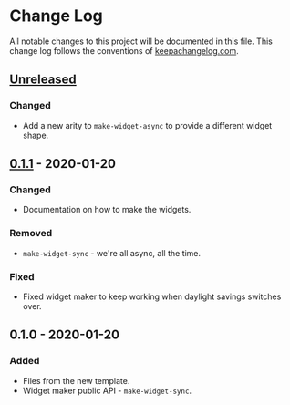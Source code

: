 # Change Log
All notable changes to this project will be documented in this file. This change log follows the conventions of [keepachangelog.com](http://keepachangelog.com/).

## [Unreleased]
### Changed
- Add a new arity to `make-widget-async` to provide a different widget shape.

## [0.1.1] - 2020-01-20
### Changed
- Documentation on how to make the widgets.

### Removed
- `make-widget-sync` - we're all async, all the time.

### Fixed
- Fixed widget maker to keep working when daylight savings switches over.

## 0.1.0 - 2020-01-20
### Added
- Files from the new template.
- Widget maker public API - `make-widget-sync`.

[Unreleased]: https://github.com/your-name/bilswap/compare/0.1.1...HEAD
[0.1.1]: https://github.com/your-name/bilswap/compare/0.1.0...0.1.1
